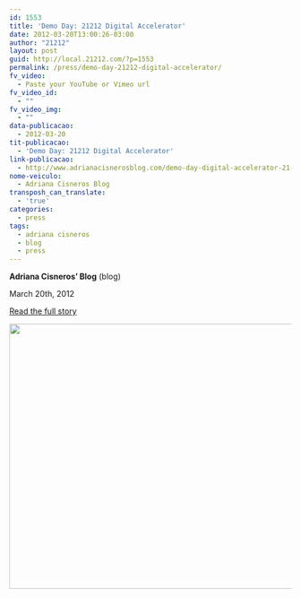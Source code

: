```yaml
---
id: 1553
title: 'Demo Day: 21212 Digital Accelerator'
date: 2012-03-20T13:00:26-03:00
author: "21212"
layout: post
guid: http://local.21212.com/?p=1553
permalink: /press/demo-day-21212-digital-accelerator/
fv_video:
  - Paste your YouTube or Vimeo url
fv_video_id:
  - ""
fv_video_img:
  - ""
data-publicacao:
  - 2012-03-20
tit-publicacao:
  - 'Demo Day: 21212 Digital Accelerator'
link-publicacao:
  - http://www.adrianacisnerosblog.com/demo-day-digital-accelerator-21-212
nome-veiculo:
  - Adriana Cisneros Blog
transposh_can_translate:
  - 'true'
categories:
  - press
tags:
  - adriana cisneros
  - blog
  - press
---
```

**Adriana Cisneros&#8217; Blog** (blog)

March 20th, 2012

<a title="Adriana Cisneros' Blog" href="http://www.adrianacisnerosblog.com/demo-day-digital-accelerator-21-212" target="_blank">Read the full story</a>

[<img class="aligncenter size-full wp-image-1554" title="Blog Adriana Cisneros" alt="" src="{{ site.url }}/assets/wp-content/uploads/2012/03/Captura-de-Tela-2012-03-22-às-00.25.56-e1332386927995.png" width="540" height="473" srcset="{{ site.url }}/assets/wp-content/uploads/2012/03/Captura-de-Tela-2012-03-22-às-00.25.56-e1332386927995.png 540w, {{ site.url }}/assets/wp-content/uploads/2012/03/Captura-de-Tela-2012-03-22-às-00.25.56-e1332386927995-300x262.png 300w" sizes="(max-width: 540px) 100vw, 540px" />](http://www.adrianacisnerosblog.com/demo-day-digital-accelerator-21-212)